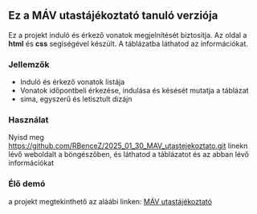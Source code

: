 ## Ez a MÁV utastájékoztató tanuló verziója

Ez a projekt induló és érkező vonatok megjelnítését biztosítja. Az oldal a **html** és **css** segíségével készült. A táblázatba láthatod az információkat.

### Jellemzők
- Induló és érkező vonatok listája
- Vonatok időpontbeli érkezése, indulása és késését mutatja a táblázat
- sima, egyszerű és letisztult dizájn

### Használat
Nyisd meg https://github.com/RBenceZ/2025_01_30_MAV_utastejekoztato.git linekn lévő weboldalt a böngészőben, és láthatod a táblázatot és az abban lévő információkat

### Élő demó

a projekt megtekinthető az aláábi linken:
[MÁV utastájékoztató](https://github.com/RBenceZ/2025_01_30_MAV_utastejekoztato.git)




